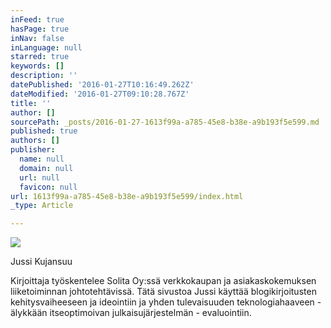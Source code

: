```yaml
---
inFeed: true
hasPage: true
inNav: false
inLanguage: null
starred: true
keywords: []
description: ''
datePublished: '2016-01-27T10:16:49.262Z'
dateModified: '2016-01-27T09:10:28.767Z'
title: ''
author: []
sourcePath: _posts/2016-01-27-1613f99a-a785-45e8-b38e-a9b193f5e599.md
published: true
authors: []
publisher:
  name: null
  domain: null
  url: null
  favicon: null
url: 1613f99a-a785-45e8-b38e-a9b193f5e599/index.html
_type: Article

---
```

![](https://the-grid-user-content.s3-us-west-2.amazonaws.com/9a929231-8e85-473d-8327-0c6f8d055282.jpg)

Jussi Kujansuu

Kirjoittaja työskentelee Solita Oy:ssä verkkokaupan ja asiakaskokemuksen liiketoiminnan johtotehtävissä. Tätä sivustoa Jussi käyttää blogikirjoitusten kehitysvaiheeseen ja ideointiin ja yhden tulevaisuuden teknologiahaaveen - älykkään itseoptimoivan julkaisujärjestelmän - evaluointiin.